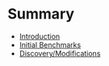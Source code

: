 # Summary

* [Introduction](README.md)
* [Initial Benchmarks](initial-benchmarks.md)
* [Discovery/Modifications](profiling.md)

